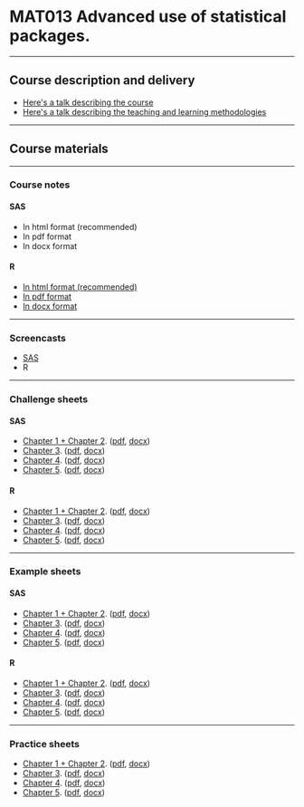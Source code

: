 # MAT013 Advanced use of statistical packages.

---

## Course description and delivery

- [Here's a talk describing the course](MAT013_Description.html)
- [Here's a talk describing the teaching and learning methodologies](Learning_Methods.html)

---

## Course materials

---

### Course notes

#### SAS

- In html format (recommended)
- In pdf format
- In docx format

#### R

- [In html format (recommended)](./Course_Notes/R_Notes/MAT013AdvanceduseofstatisticalpackagesR.html)
- [In pdf format](./Course_Notes/R_Notes/MAT013AdvanceduseofstatisticalpackagesR.pdf)
- [In docx format](./Course_Notes/R_Notes/MAT013AdvanceduseofstatisticalpackagesR.docx)

---

### Screencasts

- [SAS](http://www.youtube.com/playlist?list=PL9DDCFAE7B2254C93)
- R

---

### Challenge sheets

#### SAS

- [Chapter 1 + Chapter 2](./Challenge_Sheets/C1+C2_Challenge_Sheet-SAS.html). ([pdf](./Challenge_Sheets/C1+C2_Challenge_Sheet-SAS.pdf), [docx](./Challenge_Sheets/C1+C2_Challenge_Sheet-SAS.docx))
- [Chapter 3](./Challenge_Sheets/C3_Challenge_Sheet-SAS.html). ([pdf](./Challenge_Sheets/C3_Challenge_Sheet-SAS.pdf), [docx](./Challenge_Sheets/C3_Challenge_Sheet-SAS.docx))
- [Chapter 4](./Challenge_Sheets/C4_Challenge_Sheet-SAS.html). ([pdf](./Challenge_Sheets/C4_Challenge_Sheet-SAS.pdf), [docx](./Challenge_Sheets/C4_Challenge_Sheet-SAS.docx))
- [Chapter 5](./Challenge_Sheets/C5_Challenge_Sheet-SAS.html). ([pdf](./Challenge_Sheets/C5_Challenge_Sheet-SAS.pdf), [docx](./Challenge_Sheets/C5_Challenge_Sheet-SAS.docx))

#### R

- [Chapter 1 + Chapter 2](./Challenge_Sheets/C1+C2_Challenge_Sheet-R.html). ([pdf](./Challenge_Sheets/C1+C2_Challenge_Sheet-R.pdf), [docx](./Challenge_Sheets/C1+C2_Challenge_Sheet-R.docx))
- [Chapter 3](./Challenge_Sheets/C3_Challenge_Sheet-R.html). ([pdf](./Challenge_Sheets/C3_Challenge_Sheet-R.pdf), [docx](./Challenge_Sheets/C3_Challenge_Sheet-R.docx))
- [Chapter 4](./Challenge_Sheets/C4_Challenge_Sheet-R.html). ([pdf](./Challenge_Sheets/C4_Challenge_Sheet-R.pdf), [docx](./Challenge_Sheets/C4_Challenge_Sheet-R.docx))
- [Chapter 5](./Challenge_Sheets/C5_Challenge_Sheet-R.html). ([pdf](./Challenge_Sheets/C5_Challenge_Sheet-R.pdf), [docx](./Challenge_Sheets/C5_Challenge_Sheet-R.docx))

---

### Example sheets

#### SAS

- [Chapter 1 + Chapter 2](./Example_Sheets/C1+C2_Example_Sheet.html). ([pdf](./Example_Sheets/C1+C2_Example_Sheet.html), [docx](./Example_Sheets/C1+C2_Example_Sheet.docx))
- [Chapter 3](./Example_Sheets/C3_Example_Sheet.html). ([pdf](./Example_Sheets/C3_Example_Sheet.html), [docx](./Example_Sheets/C3_Example_Sheet.docx))
- [Chapter 4](./Example_Sheets/C4_Example_Sheet.html). ([pdf](./Example_Sheets/C4_Example_Sheet.html), [docx](./Example_Sheets/C4_Example_Sheet.docx))
- [Chapter 5](./Example_Sheets/C5_Example_Sheet.html). ([pdf](./Example_Sheets/C5_Example_Sheet.html), [docx](./Example_Sheets/C5_Example_Sheet.docx))

#### R

- [Chapter 1 + Chapter 2](./Example_Sheets/R-C1+C2_Example_Sheet.html). ([pdf](./Example_Sheets/R-C1+C2_Example_Sheet.html), [docx](./Example_Sheets/R-C1+C2_Example_Sheet.docx))
- [Chapter 3](./Example_Sheets/R-C3_Example_Sheet.html). ([pdf](./Example_Sheets/R-C3_Example_Sheet.pdf), [docx](./Example_Sheets/R-C3_Example_Sheet.docx))
- [Chapter 4](./Example_Sheets/R-C4_Example_Sheet.html). ([pdf](./Example_Sheets/R-C4_Example_Sheet.pdf), [docx](./Example_Sheets/R-C4_Example_Sheet.docx))
- [Chapter 5](./Example_Sheets/C5_Example_Sheet.html). ([pdf](./Example_Sheets/C5_Example_Sheet.pdf), [docx](./Example_Sheets/C5_Example_Sheet.docx))

---

### Practice sheets

- [Chapter 1 + Chapter 2](./Practice_Sheets/C1+C2_Practice_Sheet.html). ([pdf](./Practice_Sheets/C1+C2_Practice_Sheet.pdf), [docx](./Practice_Sheets/C1+C2_Practice_Sheet.docx))
- [Chapter 3](./Practice_Sheets/C3_Practice_Sheet.html). ([pdf](./Practice_Sheets/C3_Practice_Sheet.pdf), [docx](./Practice_Sheets/C3_Practice_Sheet.docx))
- [Chapter 4](./Practice_Sheets/C4_Practice_Sheet.html). ([pdf](./Practice_Sheets/C4_Practice_Sheet.pdf), [docx](./Practice_Sheets/C4_Practice_Sheet.docx))
- [Chapter 5](./Practice_Sheets/C5_Practice_Sheet.html). ([pdf](./Practice_Sheets/C5_Practice_Sheet.pdf), [docx](./Practice_Sheets/C5_Practice_Sheet.docx))
